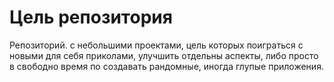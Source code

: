 # Цель репозитория 
 Репозиторий. с небольшими проектами, цель которых поиграться с новыми для себя приколами, улучшить отдельны аспекты, либо просто в свободно время по создавать рандомные, иногда глупые приложения.
